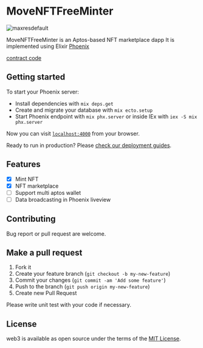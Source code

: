 # MoveNFTFreeMinter

![maxresdefault](https://user-images.githubusercontent.com/3152452/192126123-33d1ac15-731b-4cf8-8829-003627553f0b.jpeg)

MoveNFTFreeMinter is an Aptos-based NFT marketplace dapp
It is implemented using Elixir [Phoenix](https://www.phoenixframework.org/)

[contract code](https://github.com/myastrallabs/move_nft_free_minter-contract) 

## **Getting started**

To start your Phoenix server:

  * Install dependencies with `mix deps.get`
  * Create and migrate your database with `mix ecto.setup`
  * Start Phoenix endpoint with `mix phx.server` or inside IEx with `iex -S mix phx.server`

Now you can visit [`localhost:4000`](http://localhost:4000) from your browser.

Ready to run in production? Please [check our deployment guides](https://hexdocs.pm/phoenix/deployment.html).

## **Features**

- [x] Mint NFT
- [x] NFT marketplace
- [ ] Support multi aptos wallet
- [ ] Data broadcasting in Phoenix liveview

## **Contributing**

Bug report or pull request are welcome.

## **Make a pull request**

1. Fork it
2. Create your feature branch (`git checkout -b my-new-feature`)
3. Commit your changes (`git commit -am 'Add some feature'`)
4. Push to the branch (`git push origin my-new-feature`)
5. Create new Pull Request

Please write unit test with your code if necessary.

## **License**

web3 is available as open source under the terms of the [MIT License](http://opensource.org/licenses/MIT).
